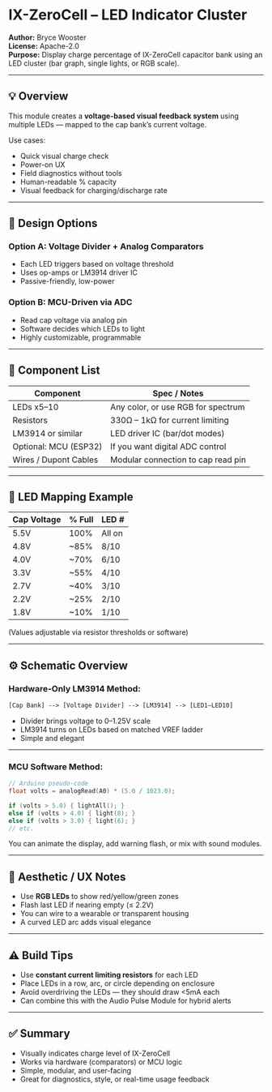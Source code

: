 # IX-ZeroCell – LED Indicator Cluster

**Author:** Bryce Wooster  
**License:** Apache-2.0  
**Purpose:** Display charge percentage of IX-ZeroCell capacitor bank using an LED cluster (bar graph, single lights, or RGB scale).

---

## 💡 Overview

This module creates a **voltage-based visual feedback system** using multiple LEDs — mapped to the cap bank’s current voltage.

Use cases:
- Quick visual charge check  
- Power-on UX  
- Field diagnostics without tools  
- Human-readable % capacity  
- Visual feedback for charging/discharge rate

---

## 🔋 Design Options

### Option A: **Voltage Divider + Analog Comparators**
- Each LED triggers based on voltage threshold  
- Uses op-amps or LM3914 driver IC  
- Passive-friendly, low-power

### Option B: **MCU-Driven via ADC**
- Read cap voltage via analog pin  
- Software decides which LEDs to light  
- Highly customizable, programmable  

---

## 🧱 Component List

| Component            | Spec / Notes                           |
|------------------------|-----------------------------------------|
| LEDs x5–10             | Any color, or use RGB for spectrum  
| Resistors              | 330Ω – 1kΩ for current limiting  
| LM3914 or similar      | LED driver IC (bar/dot modes)  
| Optional: MCU (ESP32) | If you want digital ADC control  
| Wires / Dupont Cables  | Modular connection to cap read pin  

---

## 🔌 LED Mapping Example

| Cap Voltage | % Full | LED #
|-------------|--------|--------|
| 5.5V        | 100%   | All on  
| 4.8V        | ~85%   | 8/10  
| 4.0V        | ~70%   | 6/10  
| 3.3V        | ~55%   | 4/10  
| 2.7V        | ~40%   | 3/10  
| 2.2V        | ~25%   | 2/10  
| 1.8V        | ~10%   | 1/10  

(Values adjustable via resistor thresholds or software)

---

## ⚙️ Schematic Overview

### **Hardware-Only LM3914 Method:**

```txt
[Cap Bank] --> [Voltage Divider] --> [LM3914] --> [LED1–LED10]
```

- Divider brings voltage to 0–1.25V scale  
- LM3914 turns on LEDs based on matched VREF ladder  
- Simple and elegant

---

### **MCU Software Method:**

```c
// Arduino pseudo-code
float volts = analogRead(A0) * (5.0 / 1023.0);

if (volts > 5.0) { lightAll(); }
else if (volts > 4.0) { light(8); }
else if (volts > 3.0) { light(6); }
// etc.
```

You can animate the display, add warning flash, or mix with sound modules.

---

## 🎨 Aesthetic / UX Notes

- Use **RGB LEDs** to show red/yellow/green zones  
- Flash last LED if nearing empty (≤ 2.2V)  
- You can wire to a wearable or transparent housing  
- A curved LED arc adds visual elegance  

---

## ⚠️ Build Tips

- Use **constant current limiting resistors** for each LED  
- Place LEDs in a row, arc, or circle depending on enclosure  
- Avoid overdriving the LEDs — they should draw <5mA each  
- Can combine this with the Audio Pulse Module for hybrid alerts

---

## ✅ Summary

- Visually indicates charge level of IX-ZeroCell  
- Works via hardware (comparators) or MCU logic  
- Simple, modular, and user-facing  
- Great for diagnostics, style, or real-time usage feedback

